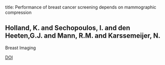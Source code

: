 title: Performance of breast cancer screening depends on mammographic compression

## Holland, K. and Sechopoulos, I. and den Heeten,G.J. and Mann, R.M. and Karssemeijer, N.
Breast Imaging

<a href="https://doi.org/10.1007/978-3-319-41546-8_24">DOI</a>
